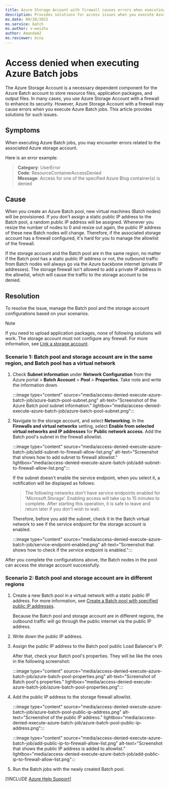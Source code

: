 ```yaml
---
title: Azure Storage Account with firewall causes errors when executing Batch jobs
description: Provides solutions for access issues when you execute Azure Batch jobs.
ms.date: 09/20/2022
ms.service: batch
ms.author: v-weizhu
author: AmandaAZ
ms.reviewer: biny
---
```

# Access denied when executing Azure Batch jobs

The Azure Storage Account is a necessary dependent component for the Azure Batch account to store resource files, application packages, and output files. In many cases, you use Azure Storage Account with a firewall to enhance its security. However, Azure Storage Account with a firewall may cause errors when you execute Azure Batch jobs. This article provides solutions for such issues.

## Symptoms

When executing Azure Batch jobs, you may encounter errors related to the associated Azure storage account.

Here is an error example:

> **Category**: UserError  
> **Code**: ResourceContainerAccessDenied  
> **Message**: Access for one of the specified Azure Blog container(s) is denied

## Cause

When you create an Azure Batch pool, new virtual machines (Batch nodes) will be provisioned. If you don't assign a static public IP address to the Batch pool, a random public IP address will be assigned. Whenever you resize the number of nodes to 0 and resize out again, the public IP address of these new Batch nodes will change. Therefore, if the associated storage account has a firewall configured, it's hard for you to manage the allowlist of the firewall.

If the storage account and the Batch pool are in the same region, no matter if the Batch pool has a static public IP address or not, the outbound traffic from Batch nodes will always go via the Azure backbone internet (private IP addresses). The storage firewall isn't allowed to add a private IP address in the allowlist, which will cause the traffic to the storage account to be denied.

## Resolution

To resolve the issue, manage the Batch pool and the storage account configurations based on your scenarios.

> [!NOTE]
> If you need to upload application packages, none of following solutions will work. The storage account must not configure any firewall. For more information, see [Link a storage account](/azure/batch/batch-application-packages#link-a-storage-account).

### Scenario 1: Batch pool and storage account are in the same region, and Batch pool has a virtual network

1. Check **Subnet information** under **Network Configuration** from the Azure portal > **Batch Account** > **Pool** > **Properties**. Take note and write the information down.

    :::image type="content" source="media/access-denied-execute-azure-batch-job/azure-batch-pool-subnet.png" alt-text="Screenshot of the Azure Batch pool subnet information." lightbox="media/access-denied-execute-azure-batch-job/azure-batch-pool-subnet.png":::

2. Navigate to the storage account, and select **Networking**. In the **Firewalls and virtual networks** setting, select **Enable from selected virtual networks and IP addresses** for **Public network access**. Add the Batch pool's subnet in the firewall allowlist.

    :::image type="content" source="media/access-denied-execute-azure-batch-job/add-subnet-to-firewall-allow-list.png" alt-text="Screenshot that shows how to add subnet to firewall allowlist." lightbox="media/access-denied-execute-azure-batch-job/add-subnet-to-firewall-allow-list.png":::

    If the subnet doesn't enable the service endpoint, when you select it, a notification will be displayed as follows:

    > The following networks don't have service endpoints enabled for 'Microsoft.Storage'. Enabling access will take up to 15 minutes to complete. After starting this operation, it is safe to leave and return later if you don't wish to wait.

    Therefore, before you add the subnet, check it in the Batch virtual network to see if the service endpoint for the storage account is enabled.

    :::image type="content" source="media/access-denied-execute-azure-batch-job/service-endpoint-enabled.png" alt-text="Screenshot that shows how to check if the service endpoint is enabled.":::

After you complete the configurations above, the Batch nodes in the pool can access the storage account successfully.

### Scenario 2: Batch pool and storage account are in different regions

1. Create a new Batch pool in a virtual network with a static public IP address. For more information, see [Create a Batch pool with specified public IP addresses](/azure/batch/create-pool-public-ip).

    Because the Batch pool and storage account are in different regions, the outbound traffic will go through the public internet via the public IP address.

2. Write down the public IP address.

3. Assign the public IP address to the Batch pool public Load Balancer's IP.

    After that, check your Batch pool's properties. They will be like the ones in the following screenshot:

    :::image type="content" source="media/access-denied-execute-azure-batch-job/azure-batch-pool-properties.png" alt-text="Screenshot of Batch pool's properties." lightbox="media/access-denied-execute-azure-batch-job/azure-batch-pool-properties.png":::

4. Add the public IP address to the storage firewall allowlist.

    :::image type="content" source="media/access-denied-execute-azure-batch-job/azure-batch-pool-public-ip-address.png" alt-text="Screenshot of the public IP address." lightbox="media/access-denied-execute-azure-batch-job/azure-batch-pool-public-ip-address.png":::

    :::image type="content" source="media/access-denied-execute-azure-batch-job/add-public-ip-to-firewall-allow-list.png" alt-text="Screenshot that shows the public IP address is added to allowlist." lightbox="media/access-denied-execute-azure-batch-job/add-public-ip-to-firewall-allow-list.png":::

5. Run the Batch jobs with the newly created Batch pool.

[!INCLUDE [Azure Help Support](../../includes/azure-help-support.md)]
